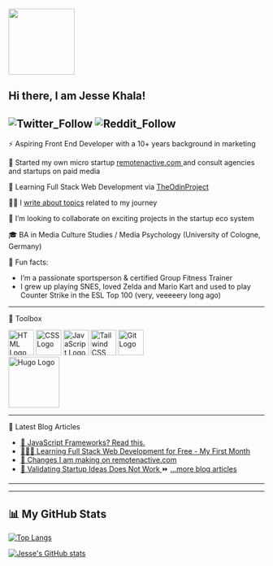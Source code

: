 ###  <img src="https://i.ibb.co/f8fvRNb/fox-wave.gif" width="130px">
## Hi there, I am Jesse Khala!

![Twitter_Follow](https://img.shields.io/twitter/follow/futurefounder21?style=social)
![Reddit_Follow](https://img.shields.io/reddit/user-karma/combined/Future_Founder?style=social)
---

⚡ Aspiring Front End Developer with a 10+ years background in marketing

🔭 Started my own micro startup <a href ="https:www.remotenactive.com" target="_top"> remotenactive.com </a> and consult agencies and startups on paid media

🌱 Learning Full Stack Web Development via <a href ="https:www.theodinproject.com" target="_top">TheOdinProject</a>

✍🏾 I <a href ="https:www.jessekhala.com" target="_top">write about topics</a>  related to my journey  

👯 I’m looking to collaborate on exciting projects in the startup eco system

🎓 BA in Media Culture Studies / Media Psychology (University of Cologne, Germany)

🤡 Fun facts:

- I’m a passionate sportsperson & certified Group Fitness Trainer
- I grew up playing SNES, loved Zelda and Mario Kart and used to play Counter Strike in the ESL Top 100 (very, veeeeery long ago)
---

🧰 Toolbox

<img src="https://cdn.worldvectorlogo.com/logos/html-1.svg" alt="HTML Logo" width="50" height="50"/> <img src="https://cdn.worldvectorlogo.com/logos/css-3.svg" alt="CSS Logo" width="50" height="50"/> <img src="https://cdn.worldvectorlogo.com/logos/javascript-1.svg" alt="JavaScript Logo" width="50" height="50"/> <img src="https://cdn.worldvectorlogo.com/logos/tailwind-css-2.svg" alt="Tailwind CSS Logo" width="50" height="50"/> <img src="https://cdn.worldvectorlogo.com/logos/git-icon.svg" alt="Git Logo" width="50" height="50"/>
<br>
<img src="https://upload.wikimedia.org/wikipedia/commons/a/af/Logo_of_Hugo_the_static_website_generator.svg" alt="Hugo Logo" width="100" height="100"/>

---

📕 Latest Blog Articles

- <a href ="https://jessekhala.com/posts/what-are-javascript-frameworks/" target="_top"> 🎨 JavaScript Frameworks? Read this. </a>
- <a href ="https://jessekhala.com/posts/full-stack-web-development-course-free/" target="_top"> 👨🏾‍💻 Learning Full Stack Web Development for Free - My First Month </a>
- <a href ="https://jessekhala.com/posts/changes-to-remotenactive/" target="_top"> 🔁 Changes I am making on remotenactive.com </a>
- <a href ="https://jessekhala.com/posts/validate-ideas/" target="_top"> 🚫 Validating Startup Ideas Does Not Work  </a>
⏩ <a href ="https://jessekhala.com/" target="_top"> ...more blog articles </a>
---
---

## 📊 My GitHub Stats

[![Top Langs](https://github-readme-stats.vercel.app/api/top-langs/?username=<futurefounder>&theme=radical)](https://github.com/anuraghazra/github-readme-stats)

[![Jesse's GitHub stats](https://github-readme-stats.vercel.app/api?username=<futurefounder>&theme=radical)](https://github.com/anuraghazra/github-readme-stats)

